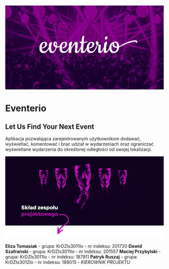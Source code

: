 ![Show Up 1](showup/1_eventerio.jpg)

# Eventerio
## Let Us Find Your Next Event 
Aplikacja pozwalająca zarejestrowanym użytkownikom dodawać, wyświetlać, komentować i brać udział w wydarzeniach oraz ograniczać wyświetlane wydarzenia do określonej odległości od swojej lokalizacji.

![Show Up 2](showup/2_eventerio.jpg)

**Eliza Tomasiak** - grupa: KrDZIs3011Io - nr indeksu: 201720
**Dawid Szafrański**  - grupa: KrDZIs3011Io - nr indeksu: 201557
**Maciej Przybylski** - grupa: KrDZIs3011Io - nr indeksu: 187911
**Patryk Ruszaj** - grupa: KrDZIs3012Io - nr indeksu: 188015 - *KIEROWNIK PROJEKTU*

